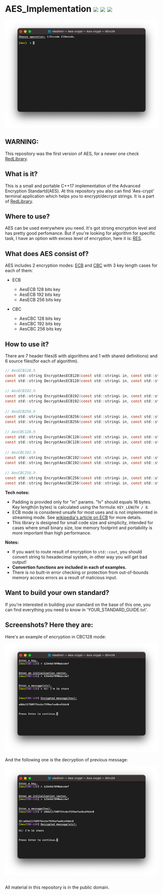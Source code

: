 # AES_Implementation [![](https://img.shields.io/apm/l/vim-mode)](https://github.com/Red-company/RES_Implementation/blob/main/LICENSE.md) [![](https://img.shields.io/github/repo-size/vladimirrogozin/AES_Implementation)](https://github.com/vladimirrogozin/AES_Implementation) ![](https://img.shields.io/github/stars/vladimirrogozin/AES_Implementation?style=social)

![plot](./Screenshots/Aes-crypt_main.png)

## WARNING:
This repository was the first version of AES, for a newer one check [RedLibrary](https://github.com/Red-company/RedLibrary).

## What is it?

This is a small and portable C++17 implementation of the Advanced Encryption Standartd(AES). At this repository you also can find 'Aes-crypt' terminal application which helps you to encrypt/decrypt strings. It is a part of [RedLibrary](https://github.com/Red-company/RedLibrary).

## Where to use?

AES can be used everywhere you need. It's got strong encryption level and has pretty good perfomance. But if you're looking for algorithm for specific task, I have an option with excess level of encryption, here it is: [RES](https://github.com/Red-company/RES_Implementation).

## What does AES consist of?
AES includes 2 encryption modes: [ECB](https://en.wikipedia.org/wiki/Block_cipher_mode_of_operation#Electronic_Codebook_.28ECB.29) and [CBC](https://en.wikipedia.org/wiki/Block_cipher_mode_of_operation#Cipher_Block_Chaining_.28CBC.29) with 3 key length cases for each of them:

* ECB
  * AesECB 128 bits key
  * AesECB 192 bits key
  * AesECB 256 bits key
  
* CBC
  * AesCBC 128 bits key
  * AesCBC 192 bits key
  * AesCBC 256 bits key
  
## How to use it?

There are 7 header files(6 with algorithms and 1 with shared definitions) and 6 source files(for each of algorithm).

```C
// AesECB128.h
const std::string EncryptAesECB128(const std::string& in, const std::string_view key);
const std::string DecryptAesECB128(const std::string& in, const std::string_view key);

// AesECB192.h
const std::string EncryptAesECB192(const std::string& in, const std::string_view key);
const std::string DecryptAesECB192(const std::string& in, const std::string_view key);

// AesECB256.h
const std::string EncryptAesECB256(const std::string& in, const std::string_view key);
const std::string DecryptAesECB256(const std::string& in, const std::string_view key);

// AesCBC128.h
const std::string EncryptAesCBC128(const std::string& in, const std::string_view key, const std::string_view iv);
const std::string DecryptAesCBC128(const std::string& in, const std::string_view key, const std::string_view iv);

// AesCBC192.h
const std::string EncryptAesCBC192(const std::string& in, const std::string_view key, const std::string_view iv);
const std::string DecryptAesCBC192(const std::string& in, const std::string_view key, const std::string_view iv);

// AesCBC256.h
const std::string EncryptAesCBC256(const std::string& in, const std::string_view key, const std::string_view iv);
const std::string DecryptAesCBC256(const std::string& in, const std::string_view key, const std::string_view iv);
```
**Tech notes:**
 * Padding is provided only for "in" params. "Iv" should equals 16 bytes. Key length(in bytes) is calculated using the formula: `KEY_LENGTH / 8`.
 * ECB mode is considered unsafe for most uses and is not implemented in streaming mode. See [wikipedia's article on ECB](https://en.wikipedia.org/wiki/Block_cipher_mode_of_operation#Electronic_Codebook_(ECB)) for more details.
 * This library is designed for small code size and simplicity, intended for cases where small binary size, low memory footprint and portability is more important than high performance.

**Notes:**
 * If you want to route result of encryption to `std::cout`, you should convert string to hexadecimal system, in other way you will get bad output!
  * **Convertion functions are included in each of examples.**
 * There is no built-in error checking or protection from out-of-bounds memory access errors as a result of malicious input.

## Want to build your own standard?
If you're interested in building your standard on the base of this one, you can find everything you need to know in 'YOUR_STANDARD_GUIDE.txt'.

## Screenshots? Here they are:

Here's an example of encryption in CBC128 mode:

![plot](./Screenshots/Aes-crypt_cbc128_encryption.png)

And the following one is the decryption of previous message:

![plot](./Screenshots/Aes-crypt_cbc128_decryption.png)

##
All material in this repository is in the public domain.
